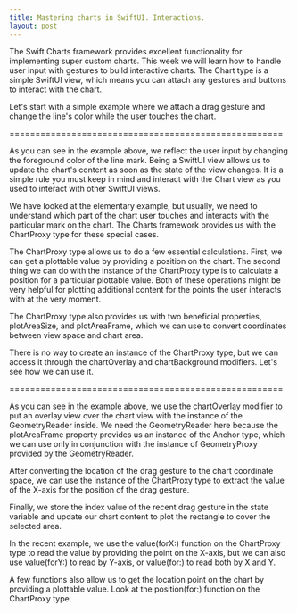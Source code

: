 ```yaml
---
title: Mastering charts in SwiftUI. Interactions.
layout: post
---
```


The Swift Charts framework provides excellent functionality for implementing super custom charts. This week we will learn how to handle user input with gestures to build interactive charts. The Chart type is a simple SwiftUI view, which means you can attach any gestures and buttons to interact with the chart.

Let's start with a simple example where we attach a drag gesture and change the line's color while the user touches the chart.

=====================================================

As you can see in the example above, we reflect the user input by changing the foreground color of the line mark. Being a SwiftUI view allows us to update the chart's content as soon as the state of the view changes. It is a simple rule you must keep in mind and interact with the Chart view as you used to interact with other SwiftUI views.

We have looked at the elementary example, but usually, we need to understand which part of the chart user touches and interacts with the particular mark on the chart. The Charts framework provides us with the ChartProxy type for these special cases.

The ChartProxy type allows us to do a few essential calculations. First, we can get a plottable value by providing a position on the chart. The second thing we can do with the instance of the ChartProxy type is to calculate a position for a particular plottable value. Both of these operations might be very helpful for plotting additional content for the points the user interacts with at the very moment.

The ChartProxy type also provides us with two beneficial properties, plotAreaSize, and plotAreaFrame, which we can use to convert coordinates between view space and chart area.

There is no way to create an instance of the ChartProxy type, but we can access it through the chartOverlay and chartBackground modifiers. Let's see how we can use it.

=====================================================

As you can see in the example above, we use the chartOverlay modifier to put an overlay view over the chart view with the instance of the GeometryReader inside. We need the GeometryReader here because the plotAreaFrame property provides us an instance of the Anchor type, which we can use only in conjunction with the instance of GeometryProxy provided by the GeometryReader.

After converting the location of the drag gesture to the chart coordinate space, we can use the instance of the ChartProxy type to extract the value of the X-axis for the position of the drag gesture.

Finally, we store the index value of the recent drag gesture in the state variable and update our chart content to plot the rectangle to cover the selected area.

In the recent example, we use the value(forX:) function on the ChartProxy type to read the value by providing the point on the X-axis, but we can also use value(forY:) to read by Y-axis, or value(for:) to read both by X and Y.

A few functions also allow us to get the location point on the chart by providing a plottable value. Look at the position(for:) function on the ChartProxy type.
